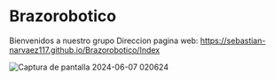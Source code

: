 # Brazorobotico
Bienvenidos a nuestro grupo
Direccion pagina web:
https://sebastian-narvaez117.github.io/Brazorobotico/Index 

![Captura de pantalla 2024-06-07 020624](https://github.com/Sebastian-Narvaez117/Brazorobotico/assets/166523461/60f0417d-bb77-441d-93a7-ee3741fee165)


